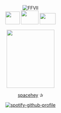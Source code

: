 <div align="center">
  
![FFVII](https://img.shields.io/badge/Final%20Fantasy-VII-5c7ec7?style=for-the-badge&logo=playstation)
<br>
<img src="https://64.media.tumblr.com/970e958ec6421c242fdd4f6d1e60b950/tumblr_puzbh00LB61s9fn3ko1_540.gif" width="45" height="40"/>‎  ‎<img src="https://images.hive.blog/DQma82VBudyNAAfdus2bVXF7LXR8t5Dq5adKQ4yf4i92rE5/ezgif.com-gif-maker%20(17).gif‎" width="55" height="43"/>  <img src="https://img1.picmix.com/output/stamp/normal/9/9/2/9/2649299_62303.gif" width="50" height="35"/>
<br>
</div>

<div align="center">
<img src="https://img1.picmix.com/output/stamp/normal/2/5/0/2/2632052_51abd.png" width="150" height="182"/>
</div>

<div align="center">
  
[spacehey](https://spacehey.com/strifedeliveryservice) ✰
</div>

<div align="center">
  
[![spotify-github-profile](https://spotify-github-profile.kittinanx.com/api/view?uid=31grerfiy3ggn7q52babva6auyh4&cover_image=true&theme=natemoo-re&show_offline=false&background_color=203755&interchange=false&bar_color=63b1c5&bar_color_cover=false)](https://github.com/kittinan/spotify-github-profile)
</div>
